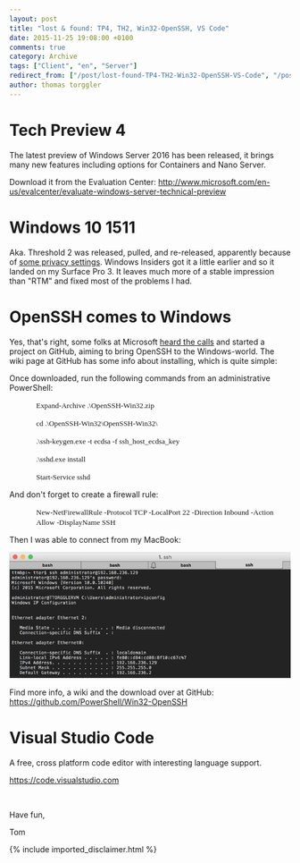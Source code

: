 ```yaml
---
layout: post
title: "lost & found: TP4, TH2, Win32-OpenSSH, VS Code"
date: 2015-11-25 19:08:00 +0100
comments: true
category: Archive
tags: ["Client", "en", "Server"]
redirect_from: ["/post/lost-found-TP4-TH2-Win32-OpenSSH-VS-Code", "/post/lost-found-tp4-th2-win32-openssh-vs-code"]
author: thomas torggler
---
```

<!-- more -->
<h1>Tech Preview 4
</h1><p>The latest preview of Windows Server 2016 has been released, it brings many new features including options for Containers and Nano Server.
</p><p>Download it from the Evaluation Center: <a href="http://www.microsoft.com/en-us/evalcenter/evaluate-windows-server-technical-preview">http://www.microsoft.com/en-us/evalcenter/evaluate-windows-server-technical-preview</a>
	</p><h1>Windows 10 1511
</h1><p>Aka. Threshold 2 was released, pulled, and re-released, apparently because of <a href="http://arstechnica.co.uk/information-technology/2015/11/windows-10-november-update-was-pulled-for-forgetting-privacy-settings-its-now-back/">some privacy settings</a>. Windows Insiders got it a little earlier and so it landed on my Surface Pro 3. It leaves much more of a stable impression than "RTM" and fixed most of the problems I had.
</p><h1>OpenSSH comes to Windows
</h1><p>Yes, that's right, some folks at Microsoft <a href="http://blogs.msdn.com/b/powershell/archive/2015/06/03/looking-forward-microsoft-support-for-secure-shell-ssh.aspx">heard the calls</a> and started a project on GitHub, aiming to bring OpenSSH to the Windows-world. The wiki page at GitHub has some info about installing, which is quite simple:
</p><p>Once downloaded, run the following commands from an administrative PowerShell:
</p><p style="margin-left: 36pt;"><span style="font-family: Consolas; font-size: 10pt;">Expand-Archive .\OpenSSH-Win32.zip
</span></p><p style="margin-left: 36pt;"><span style="font-family: Consolas; font-size: 10pt;">cd .\OpenSSH-Win32\OpenSSH-Win32\
</span></p><p style="margin-left: 36pt;"><span style="font-family: Consolas; font-size: 10pt;">.\ssh-keygen.exe -t ecdsa -f ssh_host_ecdsa_key
</span></p><p style="margin-left: 36pt;"><span style="font-family: Consolas; font-size: 10pt;">.\sshd.exe install
</span></p><p style="margin-left: 36pt;"><span style="font-family: Consolas; font-size: 10pt;">Start-Service sshd
</span></p><p>And don't forget to create a firewall rule: 
</p><p style="margin-left: 36pt;"><span style="font-family: Consolas; font-size: 10pt;">New-NetFirewallRule -Protocol TCP -LocalPort 22 -Direction Inbound -Action Allow -DisplayName SSH
</span></p><p>Then I was able to connect from my MacBook: 
</p><p><img alt="" src="/assets/archive/112515_1908_lostfoundT1.png">
	</p><p>Find more info, a wiki and the download over at GitHub: <a href="https://github.com/PowerShell/Win32-OpenSSH">https://github.com/PowerShell/Win32-OpenSSH</a>
	</p><h1>Visual Studio Code
</h1><p>A free, cross platform code editor with interesting language support.
</p><p><a href="https://code.visualstudio.com">https://code.visualstudio.com</a>
	</p><p>
&nbsp;</p><p>Have fun,
</p><p>Tom</p>
{% include imported_disclaimer.html %}
